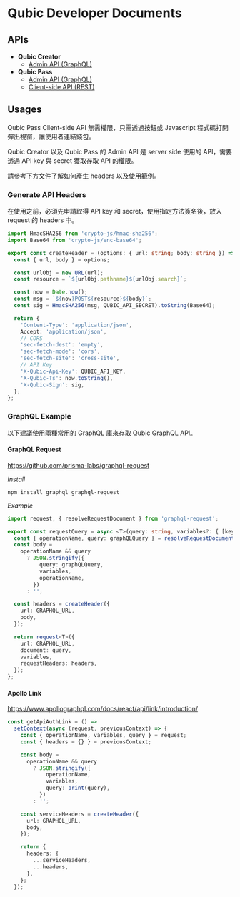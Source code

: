 # Qubic Developer Documents


## APIs

* **Qubic Creator**
  * [Admin API (GraphQL)](./creator/README.md#qubic-creator-admin-api)
* **Qubic Pass**
  * [Admin API (GraphQL)](./pass/README.md#qubic-pass-admin-api)
  * [Client-side API (REST)](./pass/README.md#qubic-pass-client-api)


## Usages

Qubic Pass Client-side API 無需權限，只需透過按鈕或 Javascript 程式碼打開彈出視窗，讓使用者連結錢包。

Qubic Creator 以及 Qubic Pass 的 Admin API 是 server side 使用的 API，需要透過 API key 與 secret 獲取存取 API 的權限。

請參考下方文件了解如何產生 headers 以及使用範例。


### Generate API Headers <a id="headers" />

在使用之前，必須先申請取得 API key 和 secret，使用指定方法簽名後，放入 request 的 headers 中。

```typescript
import HmacSHA256 from 'crypto-js/hmac-sha256';
import Base64 from 'crypto-js/enc-base64';

export const createHeader = (options: { url: string; body: string }) => {
  const { url, body } = options;

  const urlObj = new URL(url);
  const resource = `${urlObj.pathname}${urlObj.search}`;

  const now = Date.now();
  const msg = `${now}POST${resource}${body}`;
  const sig = HmacSHA256(msg, QUBIC_API_SECRET).toString(Base64);

  return {
    'Content-Type': 'application/json',
    Accept: 'application/json',
    // CORS
    'sec-fetch-dest': 'empty',
    'sec-fetch-mode': 'cors',
    'sec-fetch-site': 'cross-site',
    // API Key
    'X-Qubic-Api-Key': QUBIC_API_KEY,
    'X-Qubic-Ts': now.toString(),
    'X-Qubic-Sign': sig,
  };
};
```


### GraphQL Example

以下建議使用兩種常用的 GraphQL 庫來存取 Qubic GraphQL API。

#### GraphQL Request

https://github.com/prisma-labs/graphql-request

*Install*

```
npm install graphql graphql-request
```

*Example*

```typescript
import request, { resolveRequestDocument } from 'graphql-request';

export const requestQuery = async <T>(query: string, variables?: { [key: string]: any }): Promise<T> => {
  const { operationName, query: graphQLQuery } = resolveRequestDocument(query);
  const body =
    operationName && query
      ? JSON.stringify({
          query: graphQLQuery,
          variables,
          operationName,
        })
      : '';

  const headers = createHeader({
    url: GRAPHQL_URL,
    body,
  });

  return request<T>({
    url: GRAPHQL_URL,
    document: query,
    variables,
    requestHeaders: headers,
  });
};
```



#### Apollo Link

https://www.apollographql.com/docs/react/api/link/introduction/

```typescript
const getApiAuthLink = () =>
  setContext(async (request, previousContext) => {
    const { operationName, variables, query } = request;
    const { headers = {} } = previousContext;

    const body =
      operationName && query
        ? JSON.stringify({
            operationName,
            variables,
            query: print(query),
          })
        : '';

    const serviceHeaders = createHeader({
      url: GRAPHQL_URL,
      body,
    });

    return {
      headers: {
        ...serviceHeaders,
        ...headers,
      },
    };
  });
```


